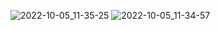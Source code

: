 ![2022-10-05_11-35-25](https://user-images.githubusercontent.com/97594123/194017673-398c8303-2b3d-4496-86a2-1e34c6f2ba7b.png)
![2022-10-05_11-34-57](https://user-images.githubusercontent.com/97594123/194017680-250fd098-e444-4e2a-a90d-5522032f7bf1.png)
